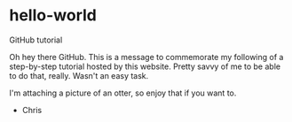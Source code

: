 # hello-world
GitHub tutorial

Oh hey there GitHub. This is a message to commemorate my following of a step-by-step tutorial hosted by this website. Pretty savvy of me to be able to do that, really. Wasn't an easy task.

I'm attaching a picture of an otter, so enjoy that if you want to.

- Chris
